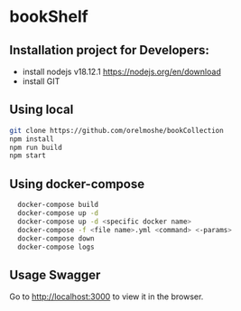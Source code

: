 # bookShelf

## Installation project for Developers:

- install nodejs v18.12.1 https://nodejs.org/en/download
- install GIT

## Using local

```bash
git clone https://github.com/orelmoshe/bookCollection
npm install
npm run build
npm start
```

## Using docker-compose

```bash
  docker-compose build
  docker-compose up -d
  docker-compose up -d <specific docker name>
  docker-compose -f <file name>.yml <command> <-params>
  docker-compose down
  docker-compose logs
```

## Usage Swagger

Go to [http://localhost:3000](http://localhost:3000) to view it in the browser.
